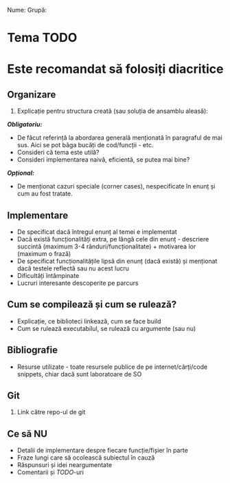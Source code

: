 Nume:
Grupă:

# Tema <NR> TODO
# Este recomandat să folosiți diacritice

Organizare
-
1. Explicație pentru structura creată (sau soluția de ansamblu aleasă):

***Obligatoriu:*** 
* De făcut referință la abordarea generală menționată în paragraful de mai sus. Aici se pot băga bucăți de cod/funcții - etc.
* Consideri că tema este utilă?
* Consideri implementarea naivă, eficientă, se putea mai bine?

***Opțional:***
* De menționat cazuri speciale (corner cases), nespecificate în enunț și cum au fost tratate.


Implementare
-

* De specificat dacă întregul enunț al temei e implementat
* Dacă există funcționalități extra, pe lângă cele din enunț - descriere succintă (maximum 3-4 rânduri/funcționalitate) + motivarea lor (maximum o frază)
* De specificat funcționalitățile lipsă din enunț (dacă există) și menționat dacă testele reflectă sau nu acest lucru
* Dificultăți întâmpinate
* Lucruri interesante descoperite pe parcurs

Cum se compilează și cum se rulează?
-
* Explicație, ce biblioteci linkează, cum se face build
* Cum se rulează executabilul, se rulează cu argumente (sau nu)

Bibliografie
-

* Resurse utilizate - toate resursele publice de pe internet/cărți/code snippets, chiar dacă sunt laboratoare de SO

Git
-
1. Link către repo-ul de git

Ce să **NU**
-
* Detalii de implementare despre fiecare funcție/fișier în parte
* Fraze lungi care să ocolească subiectul în cauză
* Răspunsuri și idei neargumentate
* Comentarii și *TODO*-uri